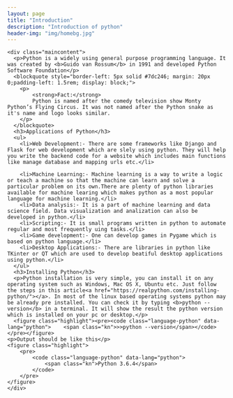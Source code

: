 ```yaml
---
layout: page
title: "Introduction"
description: "Introduction of python"
header-img: "img/homebg.jpg"
---
```


	<div class="maincontent">
      <p>Python is a widely using general purpose programming language. It was created by <b>Guido van Rossum</b> in 1991 and developed Python Software Foundation</p>
      <blockquote style="border-left: 5px solid #7dc246; margin: 20px 0;padding-left: 1.5rem; display: block;">
      	<p>
      		<strong>Fact:</strong>
      		Python is named after the comedy television show Monty Python’s Flying Circus. It was not named after the Python snake as it's name and logo looks similar.
      	</p>
      </blockquote>
      <h3>Applications of Python</h3>
      <ul>
      	<li>Web Development:- There are some frameworks like Django and Flask for web development which are slely using python. They will help you write the backend code for a website which includes main functions like manage database and mapping urls etc.</li>

      	<li>Machine Learning:- Machine learning is a way to write a logic or teach a machine so that the machine can learn and solve a particular problem on its own.There are plenty of python libraries available for machine learing which makes python as a most popular language for machine learning.</li>
      	<li>Data analysis:- It is a part of machine learning and data science field. Data visualization and analization can also be developed in python.</li>
      	<li>Scripting:- It is small programs written in python to automate regular and most frequently uing tasks.</li>
      	<li>Game development:- One can develop games in Pygame which is based on python language.</li>
      	<li>Desktop Applications:- There are libraries in python like TKinter or QT which are used to develop beatiful desktop applications using python.</li>
      </ul>
      <h3>Installing Python</h3>
      <p>Python installation is very simple, you can install it on any operating system such as Windows, Mac OS X, Ubuntu etc. Just follow the steps in this article<a href="https://realpython.com/installing-python/"></a>. In most of the linux based operating systems python may be already pre installed. You can check it by typing <b>python --version</b> in a terminal. It will show the result the python version which is installed on your pc or desktop.</p>
      <figure class="highlight"><pre><code class="language-python" data-lang="python">    <span class="kn">>>python --version</span></code></pre></figure>
    <p>Output should be like this</p>
    <figure class="highlight">
    	<pre>
    		<code class="language-python" data-lang="python">
    			<span class="kn">Python 3.6.4</span>
    		</code>
    	</pre>
    </figure>
    </div>
